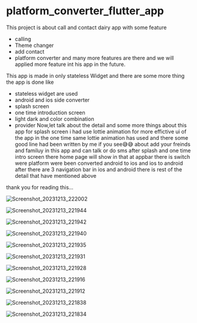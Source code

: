 # platform_converter_flutter_app

This project is about call and contact dairy app with some feature 
- calling 
- Theme changer
- add contact
- platform converter
and many more features are there and we will applied more feature 
int his app in the future.

This app is made in only stateless Widget and there are some more thing the app is done 
like
- stateless widget are used
- android and ios side converter 
- splash screen
- one time introduction screen
- light dark and color combination
- provider
Now,let talk about the detail and some more things about this app 
for splash screen i had use lottie animation for more effictive ui of the app 
in the one time same lottie animation has used and there some good line had been written by me if you see😅😅
about add your freinds and familuy in this app and can talk or do sms 
after splash and one time intro screen there home page will show in that at appbar there is switch
were platform were been converted android to ios and ios to android after there are 3 navigation bar in ios and android 
there is rest of the detail that have mentioned above 

thank you for reading this...









![Screenshot_20231213_222002](https://github.com/vrundpadariya/Platform_converter/assets/133338321/e01fcdea-5c91-4092-9f1f-070bec37907b)

![Screenshot_20231213_221944](https://github.com/vrundpadariya/Platform_converter/assets/133338321/4c987c4f-c2cd-40fc-a7bd-c0842ead2e86)

![Screenshot_20231213_221942](https://github.com/vrundpadariya/Platform_converter/assets/133338321/86c20050-4bb1-4626-8b09-41436d53d568)

![Screenshot_20231213_221940](https://github.com/vrundpadariya/Platform_converter/assets/133338321/651a541d-3da8-4317-9bab-fc173a95e2d4)

![Screenshot_20231213_221935](https://github.com/vrundpadariya/Platform_converter/assets/133338321/a4f98f26-838b-48b3-8865-6c21b490b5f2)

![Screenshot_20231213_221931](https://github.com/vrundpadariya/Platform_converter/assets/133338321/2906c646-90ec-4ff7-8f16-f5d8cce3eb1b)

![Screenshot_20231213_221928](https://github.com/vrundpadariya/Platform_converter/assets/133338321/b3073896-e80f-4214-bbeb-45352815a92d)

![Screenshot_20231213_221916](https://github.com/vrundpadariya/Platform_converter/assets/133338321/2d26de8a-b7b3-4f43-9c97-a474cc8236c8)

![Screenshot_20231213_221912](https://github.com/vrundpadariya/Platform_converter/assets/133338321/b38909c0-c684-495c-8b03-e7ed2300efa8)

![Screenshot_20231213_221838](https://github.com/vrundpadariya/Platform_converter/assets/133338321/257df8a0-a5db-4933-8caf-b4e007bf3893)

![Screenshot_20231213_221834](https://github.com/vrundpadariya/Platform_converter/assets/133338321/c1edfaa0-db5d-41a9-aecc-e884e00d8584)
